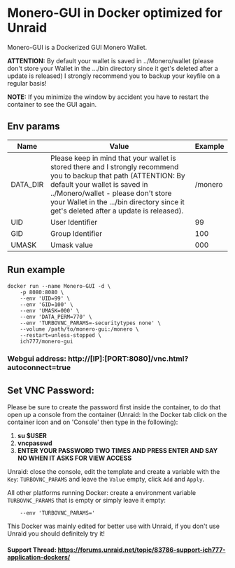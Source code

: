 # Monero-GUI in Docker optimized for Unraid
Monero-GUI is a Dockerized GUI Monero Wallet.

**ATTENTION:** By default your wallet is saved in ../Monero/wallet (please don't store your Wallet in the .../bin directory since it get's deleted after a update is released)
I strongly recommend you to backup your keyfile on a regular basis!

**NOTE:** If you minimize the window by accident you have to restart the container to see the GUI again.

## Env params
| Name | Value | Example |
| --- | --- | --- |
| DATA_DIR | Please keep in mind that your wallet is stored there and I strongly recommend you to backup that path (ATTENTION: By default your wallet is saved in ../Monero/wallet - please don't store your Wallet in the .../bin directory since it get's deleted after a update is released). | /monero |
| UID | User Identifier | 99 |
| GID | Group Identifier | 100 |
| UMASK | Umask value | 000 |

## Run example
```
docker run --name Monero-GUI -d \
	-p 8080:8080 \
	--env 'UID=99' \
	--env 'GID=100' \
	--env 'UMASK=000' \
	--env 'DATA_PERM=770' \
	--env 'TURBOVNC_PARAMS=-securitytypes none' \
	--volume /path/to/monero-gui:/monero \
	--restart=unless-stopped \
	ich777/monero-gui
```
### Webgui address: http://[IP]:[PORT:8080]/vnc.html?autoconnect=true

## Set VNC Password:
 Please be sure to create the password first inside the container, to do that open up a console from the container (Unraid: In the Docker tab click on the container icon and on 'Console' then type in the following):

1) **su $USER**
2) **vncpasswd**
3) **ENTER YOUR PASSWORD TWO TIMES AND PRESS ENTER AND SAY NO WHEN IT ASKS FOR VIEW ACCESS**

Unraid: close the console, edit the template and create a variable with the `Key`: `TURBOVNC_PARAMS` and leave the `Value` empty, click `Add` and `Apply`.

All other platforms running Docker: create a environment variable `TURBOVNC_PARAMS` that is empty or simply leave it empty:
```
    --env 'TURBOVNC_PARAMS='
```

This Docker was mainly edited for better use with Unraid, if you don't use Unraid you should definitely try it!

#### Support Thread: https://forums.unraid.net/topic/83786-support-ich777-application-dockers/
